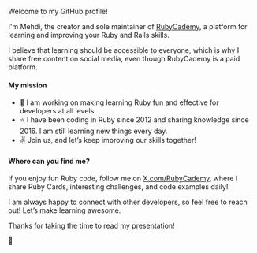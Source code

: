 Welcome to my GitHub profile!

I'm Mehdi, the creator and sole maintainer of [RubyCademy](https://rubycademy.com), a platform for learning and improving your Ruby and Rails skills.

I believe that learning should be accessible to everyone, which is why I share free content on social media, even though RubyCademy is a paid platform.

#### My mission

- 💪 I am working on making learning Ruby fun and effective for developers at all levels.
- ⭐ I have been coding in Ruby since 2012 and sharing knowledge since 2016. I am still learning new things every day.
- ✌️ Join us, and let’s keep improving our skills together!

#### Where can you find me?

If you enjoy fun Ruby code, follow me on [X.com/RubyCademy](https://x.com/RubyCademy), where I share Ruby Cards, interesting challenges, and code examples daily!

I am always happy to connect with other developers, so feel free to reach out! Let’s make learning awesome.

Thanks for taking the time to read my presentation!

💚
